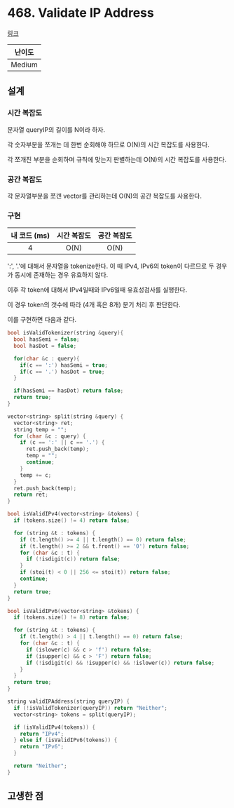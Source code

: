 # 468. Validate IP Address

[링크](https://leetcode.com/problems/validate-ip-address/)

| 난이도 |
| :----: |
| Medium |

## 설계

### 시간 복잡도

문자열 queryIP의 길이를 N이라 하자.

각 숫자부분을 쪼개는 데 한번 순회해야 하므로 O(N)의 시간 복잡도를 사용한다.

각 쪼개진 부분을 순회하며 규칙에 맞는지 판별하는데 O(N)의 시간 복잡도를 사용한다.

### 공간 복잡도

각 문자열부분을 쪼갠 vector를 관리하는데 O(N)의 공간 복잡도를 사용한다.

### 구현

| 내 코드 (ms) | 시간 복잡도 | 공간 복잡도 |
| :----------: | :---------: | :---------: |
|      4       |    O(N)     |    O(N)     |

':', '.'에 대해서 문자열을 tokenize한다. 이 때 IPv4, IPv6의 token이 다르므로 두 경우가 동시에 존재하는 경우 유효하지 않다.

이후 각 token에 대해서 IPv4일때와 IPv6일때 유효성검사를 실행한다.

이 경우 token의 갯수에 따라 (4개 혹은 8개) 분기 처리 후 판단한다.

이를 구현하면 다음과 같다.

```cpp
bool isValidTokenizer(string &query){
  bool hasSemi = false;
  bool hasDot = false;

  for(char &c : query){
    if(c == ':') hasSemi = true;
    if(c == '.') hasDot = true;
  }

  if(hasSemi == hasDot) return false;
  return true;
}

vector<string> split(string &query) {
  vector<string> ret;
  string temp = "";
  for (char &c : query) {
    if (c == ':' || c == '.') {
      ret.push_back(temp);
      temp = "";
      continue;
    }
    temp += c;
  }
  ret.push_back(temp);
  return ret;
}

bool isValidIPv4(vector<string> &tokens) {
  if (tokens.size() != 4) return false;

  for (string &t : tokens) {
    if (t.length() >= 4 || t.length() == 0) return false;
    if (t.length() >= 2 && t.front() == '0') return false;
    for (char &c : t) {
      if (!isdigit(c)) return false;
    }
    if (stoi(t) < 0 || 256 <= stoi(t)) return false;
    continue;
  }
  return true;
}

bool isValidIPv6(vector<string> &tokens) {
  if (tokens.size() != 8) return false;

  for (string &t : tokens) {
    if (t.length() > 4 || t.length() == 0) return false;
    for (char &c : t) {
      if (islower(c) && c > 'f') return false;
      if (isupper(c) && c > 'F') return false;
      if (!isdigit(c) && !isupper(c) && !islower(c)) return false;
    }
  }
  return true;
}

string validIPAddress(string queryIP) {
  if (!isValidTokenizer(queryIP)) return "Neither";
  vector<string> tokens = split(queryIP);

  if (isValidIPv4(tokens)) {
    return "IPv4";
  } else if (isValidIPv6(tokens)) {
    return "IPv6";
  }

  return "Neither";
}
```

## 고생한 점
